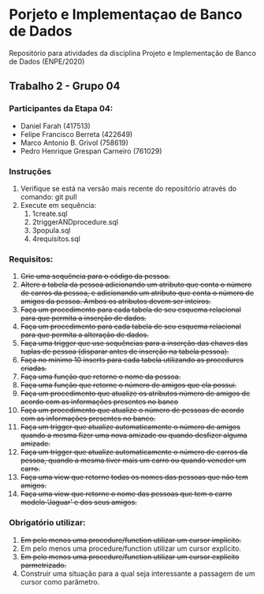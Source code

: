 # Porjeto e Implementaçao de Banco de Dados
Repositório para atividades da disciplina Projeto e Implementação de Banco de Dados (ENPE/2020)

## Trabalho 2 - Grupo 04
### Participantes da Etapa 04:
* Daniel Farah (417513)
* Felipe Francisco Berreta (422649)
* Marco Antonio B. Grivol (758619)
* Pedro Henrique Grespan Carneiro (761029)

### Instruções
1. Verifique se está na versão mais recente do repositório através do comando: git pull
1. Execute em sequência:
   1. 1create.sql
   2. 2triggerANDprocedure.sql
   3. 3popula.sql
   4. 4requisitos.sql

### Requisitos:
1. ~~Crie uma sequência para o código da pessoa.~~
2. ~~Altere a tabela da pessoa adicionando um atributo que conta o número de carros da pessoa, e adicionando um atributo que conta o número de amigos da pessoa. Ambos os atributos devem ser inteiros.~~
3. ~~Faça um procedimento para cada tabela de seu esquema relacional para que permita a inserção de dados.~~
4. ~~Faça um procedimento para cada tabela de seu esquema relacional para que permita a alteração de dados.~~
5. ~~Faça uma trigger que use sequências para a inserção das chaves das tuplas de pessoa (disparar antes de inserção na tabela pessoa).~~
6. ~~Faça no mínimo 10 inserts para cada tabela utilizando as procedures criadas.~~
7. ~~Faça uma função que retorne o nome da pessoa.~~
8. ~~Faça uma função que retorne o número de amigos que ela possui.~~
9. ~~Faça um procedimento que atualize os atributos número de amigos de acordo com as informações presentes no banco~~
10. ~~Faça um procedimento que atualize o número de pessoas de acordo com as informações presentes no banco.~~
11. ~~Faça um trigger que atualize automaticamente o número de amigos quando a mesma fizer uma nova amizade ou quando desfizer alguma amizade.~~
12. ~~Faça um trigger que atualize automaticamente o número de carros da pessoa,  quando a mesma tiver mais um carro ou quando vencder um carro.~~
13. ~~Faça uma view que retorne todas os nomes das pessoas que não tem amigos.~~
14. ~~Faça uma view que retorne o nome das pessoas que tem o carro modelo ‘Jaguar’ e dos seus amigos.~~

### Obrigatório utilizar:
1. ~~Em pelo menos uma procedure/function utilizar um cursor implícito.~~
2. Em pelo menos uma procedure/function utilizar um cursor explícito. 
3. ~~Em pelo menos uma procedure/function utilizar um cursor explícito parmetrizado.~~
4. Construir uma situação para a qual seja interessante a passagem de um cursor como parâmetro.
